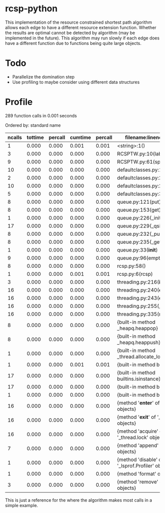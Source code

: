 # rcsp-python
This implementation of the resource constrained shortest path algorithm allows each edge to have a different resource extension function. Whether the results are optimal cannot be detected by algorithm (may be implemented in the future). This algorithm may run slowly if each edge does have a different function due to functions being quite large objects.

# Todo
* Parallelize the domination step
* Use profiling to maybe consider using different data structures

# Profile
289 function calls in 0.001 seconds

Ordered by: standard name

| ncalls | tottime | percall | cumtime | percall | filename:lineno(function) |
| -------| ------- | ------- | ------- | ------- | ------------------------- |
| 1  |  0.000  |  0.000   | 0.001   | 0.001 | \<string\>:1(<module>) |
| 3   | 0.000  |  0.000 |   0.000 |   0.000 | RCSPTW.py:10(labelDomination) |
| 9 |   0.000  |  0.000  |  0.000 |   0.000 |RCSPTW.py:61(specREF) |
| 10 |    0.000  |  0.000 |   0.000 |   0.000| defaultclasses.py:10(__init__) |
| 2 |   0.000 |   0.000  |  0.000  |  0.000 |defaultclasses.py:22(__eq__) |
|10  |  0.000   | 0.000  |  0.000  |  0.000 |defaultclasses.py:27(__ne__)|
|5  |  0.000 |   0.000   | 0.000   | 0.000 |defaultclasses.py:34(__lt__)|
|8  |  0.000   | 0.000   | 0.000   | 0.000 |queue.py:121(put)|
|8   | 0.000  |  0.000  |  0.000   | 0.000 |queue.py:153(get)|
|1  |  0.000 |   0.000  |  0.000   | 0.000 |queue.py:226(_init)|
|17   | 0.000   | 0.000   | 0.000  |  0.000 |queue.py:229(_qsize)|
|8  |  0.000  |  0.000  |  0.000  |  0.000 |queue.py:232(_put)|
|8  |  0.000  |  0.000   | 0.000 |   0.000 |queue.py:235(_get)|
|1 |   0.000  |  0.000   | 0.000  |  0.000 |queue.py:33(__init__)|
|9    | 0.000  |  0.000  |  0.000  |  0.000 |queue.py:96(empty)|
|8  |  0.000 |   0.000  |  0.000 |   0.000 |rcsp.py:58(<listcomp>)|
|1   | 0.000   | 0.000  |  0.001  |  0.001 |rcsp.py:6(rcsp)|
|3   | 0.000 |   0.000  |  0.000  |  0.000 |threading.py:216(__init__)|
|16  |  0.000 |    0.000  |  0.000  |  0.000 |threading.py:240(__enter__)|
|16 |   0.000  |  0.000  |  0.000   | 0.000 |threading.py:243(__exit__)|
|16   | 0.000   | 0.000   | 0.000   | 0.000 |threading.py:255(_is_owned)|
|16   | 0.000  |  0.000  |  0.000  |  0.000 |threading.py:335(notify)|
|8   | 0.000  | 0.000  |  0.000  |  0.000 |{built-in method _heapq.heappop}|
|8   | 0.000  |  0.000  |  0.000  |  0.000 |{built-in method _heapq.heappush}|
|1   | 0.000   | 0.000   | 0.000  |  0.000 |{built-in method _thread.allocate_lock}|
|1   | 0.000   | 0.000  |  0.001  |  0.001 |{built-in method builtins.exec}|
|17   | 0.000   | 0.000  |  0.000   | 0.000 |{built-in method builtins.isinstance}|
|17   | 0.000  |  0.000   | 0.000  |  0.000 |{built-in method builtins.len}|
|1   | 0.000   | 0.000  |  0.000  |  0.000 |{built-in method builtins.print}|
|16  |  0.000 |   0.000  |  0.000  |  0.000 |{method '__enter__' of '_thread.lock' objects}|
|16  |  0.000   | 0.000 |   0.000 |   0.000 |{method '__exit__' of '_thread.lock' objects}|
|16  |  0.000 |   0.000 |   0.000  |  0.000 |{method 'acquire' of '_thread.lock' objects}|
|7   | 0.000  |  0.000  |  0.000  |  0.000 |{method 'append' of 'list' objects}|
|1   | 0.000  |  0.000  |  0.000  |  0.000 |{method 'disable' of '_lsprof.Profiler' objects}|
|1   | 0.000  |  0.000  |  0.000  |  0.000 |{method 'format' of 'str' objects}|
|3   | 0.000  |  0.000  |  0.000  |  0.000 |{method 'remove' of 'list' objects}|


This is just a reference for the where the algorithm makes most calls in a simple example.